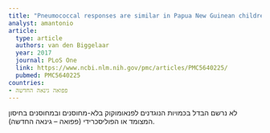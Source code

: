 ```yaml
---
title: "Pneumococcal responses are similar in Papua New Guinean children aged 3-5 years vaccinated in infancy with pneumococcal polysaccharide vaccine with or without prior pneumococcal conjugate vaccine, or without pneumococcal vaccination"
analyst: amantonio
article:
  type: article
  authors: van den Biggelaar
  year: 2017
  journal: PLoS One
  link: https://www.ncbi.nlm.nih.gov/pmc/articles/PMC5640225/
  pubmed: PMC5640225
countries:
- פפואה גינאה החדשה
---
```


לא נרשם הבדל בכמויות הנוגדנים לפנאומוקוק בלא-מחוסנים ובמחוסנים בחיסון המצומד או הפוליסכרידי (פפואה – גינאה החדשה).
